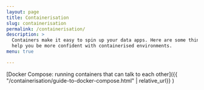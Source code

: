 ```yaml
---
layout: page
title: Containerisation
slug: containerisation
permalink: /containerisation/
description: >
  Containers make it easy to spin up your data apps. Here are some things to 
  help you be more confident with containerised environments.
menu: true

---
```


[Docker Compose: running containers that can talk to each other]({{ "/containerisation/guide-to-docker-compose.html" | relative_url}} )
